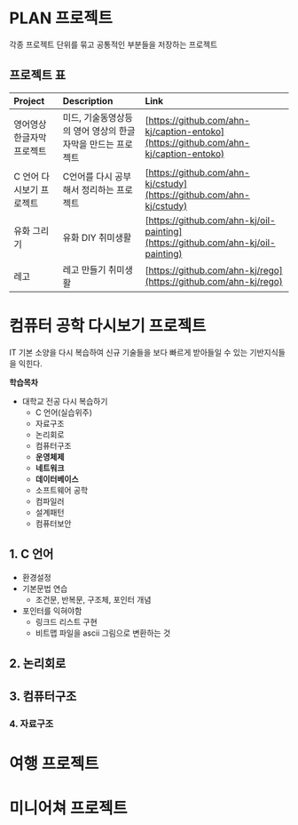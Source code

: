 # PLAN 프로젝트 

각종 프로젝트 단위를 묶고 공통적인 부분들을 저장하는 프로젝트

## 프로젝트 표

|Project|Description|Link|
|:-----|:----|:-----|
|영어영상 한글자막 프로젝트|미드, 기술동영상등의 영어 영상의 한글자막을 만드는 프로젝트|[https://github.com/ahn-kj/caption-entoko](https://github.com/ahn-kj/caption-entoko)|
|C 언어 다시보기 프로젝트|C언어를 다시 공부해서 정리하는 프로젝트|[https://github.com/ahn-kj/cstudy](https://github.com/ahn-kj/cstudy)|
|유화 그리기|유화 DIY 취미생활|[https://github.com/ahn-kj/oil-painting](https://github.com/ahn-kj/oil-painting)|
|레고 |레고 만들기 취미생활|[https://github.com/ahn-kj/rego](https://github.com/ahn-kj/rego)|
 
# 컴퓨터 공학 다시보기 프로젝트

IT 기본 소양을 다시 복습하여 신규 기술들을 보다 빠르게 받아들일 수 있는 기반지식들을 익힌다.

**학습목차** 

* 대학교 전공 다시 복습하기
	* C 언어(실습위주)
	* 자료구조
	* 논리회로
	* 컴퓨터구조
	* **운영체제**
	* **네트워크**
	* **데이터베이스** 
	* 소프트웨어 공학
	* 컴파일러
	* 설계패턴
	* 컴퓨터보안

## 1. C 언어

* 환경설정
* 기본문법 연습
	* 조건문, 반복문, 구조체, 포인터 개념
* 포인터를 익혀야함 
	* 링크드 리스트 구현
	* 비트맵 파일을 ascii 그림으로 변환하는 것 
	

## 2. 논리회로

## 3. 컴퓨터구조

### 4. 자료구조


# 여행 프로젝트

# 미니어쳐 프로젝트
